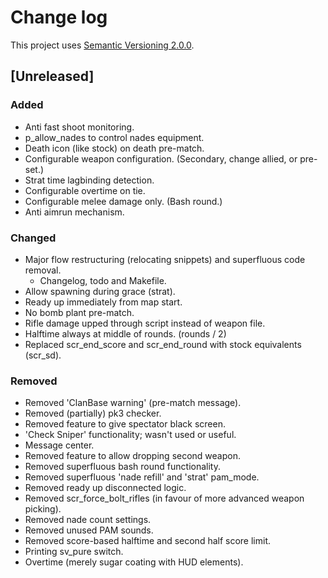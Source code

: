 # Change log

This project uses [Semantic Versioning 2.0.0](http://semver.org/spec/v2.0.0.html).

## [Unreleased]

### Added
- Anti fast shoot monitoring.
- p_allow_nades to control nades equipment.
- Death icon (like stock) on death pre-match.
- Configurable weapon configuration. (Secondary, change allied, or pre-set.)
- Strat time lagbinding detection.
- Configurable overtime on tie.
- Configurable melee damage only. (Bash round.)
- Anti aimrun mechanism.

### Changed
- Major flow restructuring (relocating snippets) and superfluous code removal.
    - Changelog, todo and Makefile.
- Allow spawning during grace (strat).
- Ready up immediately from map start.
- No bomb plant pre-match.
- Rifle damage upped through script instead of weapon file.
- Halftime always at middle of rounds. (rounds / 2)
- Replaced scr_end_score and scr_end_round with stock equivalents (scr_sd).

### Removed
- Removed 'ClanBase warning' (pre-match message).
- Removed (partially) pk3 checker.
- Removed feature to give spectator black screen.
- 'Check Sniper' functionality; wasn't used or useful.
- Message center.
- Removed feature to allow dropping second weapon.
- Removed superfluous bash round functionality.
- Removed superfluous 'nade refill' and 'strat' pam_mode.
- Removed ready up disconnected logic.
- Removed scr_force_bolt_rifles (in favour of more advanced weapon picking).
- Removed nade count settings.
- Removed unused PAM sounds.
- Removed score-based halftime and second half score limit.
- Printing sv_pure switch.
- Overtime (merely sugar coating with HUD elements).
